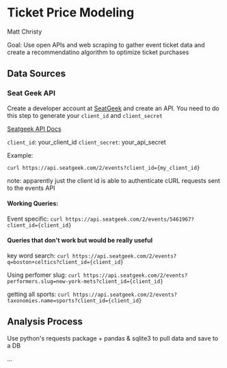 # Ticket Price Modeling 

Matt Christy

Goal: Use open APIs and web scraping to gather event ticket data and 
create a recommendatino algorithm to optimize ticket purchases

## Data Sources

### Seat Geek API

Create a developer account at [SeatGeek](https://seatgeek.com/account/develop) and create an API. You need to do this step to generate your `client_id` and `client_secret`

[Seatgeek API Docs](https://platform.seatgeek.com/)

`client_id`: your_client_id
`client_secret`: your_api_secret

Example: 
```{curl}
curl https://api.seatgeek.com/2/events?client_id={my_client_id}
```

note: apparently just the client id is able to authenticate cURL requests sent to the events API

#### Working Queries:

Event specific:
`curl https://api.seatgeek.com/2/events/5461967?client_id={client_id}`

#### Queries that don't work but would be really useful

key word search:
`curl https://api.seatgeek.com/2/events?q=boston+celtics?client_id={client_id}`

Using perfomer slug: 
`curl https://api.seatgeek.com/2/events?performers.slug=new-york-mets?client_id={client_id}`

getting all sports: 
`curl https://api.seatgeek.com/2/events?taxonomies.name=sports?client_id={client_id}`


## Analysis Process

Use python's requests package + pandas & sqlite3 to pull data and save to a DB

...
